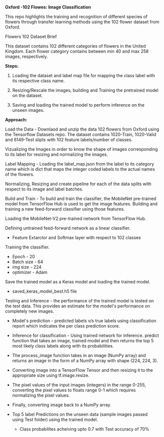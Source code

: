 **Oxford -102 Flowes: Image Classification**

This repo highlights the training and recognition of different species of flowers through transfer learning methods using the 102 flower dataset from Oxford.

Flowers 102 Dataset Brief

This dataset contains 102 different categories of flowers in the United Kingdom. Each flower category contains between min 40 and max 258 images, respectively.

**Steps:**

1. Loading the dataset and label map file for mapping the class label with its respective class name.

2. Resizing/Rescale the images, building and Training the pretrained model on the dataset.

3. Saving and loading the trained model to perform inference on the unseen images.

**Approach:**

Load the Data - Downlaod and unzip the data 102 flowers from Oxford using the Tensorflow Datasets repo. The dataset contains 1020-Train, 1020-Valid and 6149-Test slipts with 102 feature labels/number of classes. 

Vizualizing the Images in order to know the shape of images corresponding to its label for resizing and normalizing the images.

Label Mapping - Loading the label_map.json from the label to its category name which is dict that maps the integer coded labels to the actual names of the flowers.

Normalizing, Resizing and create pipeline for each of the data splits with respect to its image and label batches.

Build and Train - To build and train the classifier, the MobileNet pre-trained model from TensorFlow Hub is used to get the image features. Building and training a new feed-forward classifier using those features.

Loading the MobileNet-V2 pre-trained network from TensorFlow Hub.

Defining untrained feed-forward network as a linear classifier.
- Feature Extarctor and Softmax layer with respect to 102 classes

Training the classifier.
- Epoch - 20
- Batch size - 64
- img size - 224
- optimizer - Adam 

Save the trained model as a Keras model and loading the trained model.
- saved_keras_model_best.h5 file

Testing and Inference - the performance of the trained model is tested on the test data. This provides an estimate for the model's performance on completely new images.
- Model's prediction - predicted labels v/s true labels using classification report which indicates the per class prediction score.

- Inference for classification - Using trained network for inference. predict function that takes an image, trained model and then returns the top  5  most likely class labels along with its probabilities.

- The process_image function takes in an image (NumPy array) and returns an image in the form of a NumPy array with shape (224, 224, 3).

- Converting image into a TensorFlow Tensor and then resizing it to the appropriate size using tf.image.resize.

- The pixel values of the input images (integers) in the range 0-255, converting the pixel values to floats range 0-1 which requires normalizing the pixel values.

- Finally, converting image back to a NumPy array.

- Top 5 label Predictions on the unseen data (sample images passed using Test folder) using the trained model.
  - Class probabilites acheiving upto 0.7 with Test accuracy of 70%











